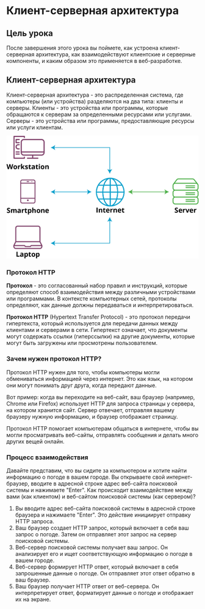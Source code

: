 # ****Клиент-серверная архитектура****

## Цель урока

После завершения этого урока вы поймете, как устроена клиент-серверная архитектура, как взаимодействуют клиентские и серверные компоненты, и каким образом это применяется в веб-разработке.

## Клиент-серверная архитектура

Клиент-серверная архитектура - это распределенная система, где компьютеры (или устройства) разделяются на два типа: клиенты и серверы. Клиенты - это устройства или программы, которые обращаются к серверам за определенными ресурсами или услугами. Серверы - это устройства или программы, предоставляющие ресурсы или услуги клиентам.

![img.png](img.png)

### **Протокол HTTP**

**Протокол** - это согласованный набор правил и инструкций, которые определяют способ взаимодействия между различными устройствами или программами. В контексте компьютерных сетей, протоколы определяют, как данные должны передаваться и интерпретироваться.

**Протокол HTTP** (Hypertext Transfer Protocol) - это протокол передачи гипертекста, который используется для передачи данных между клиентами и серверами в сети. Гипертекст означает, что документы могут содержать ссылки (гиперссылки) на другие документы, которые могут быть загружены или просмотрены пользователем.

### **Зачем нужен протокол HTTP?**

Протокол HTTP нужен для того, чтобы компьютеры могли обмениваться информацией через интернет. Это как язык, на котором они могут понимать друг друга, когда передают данные.

Вот пример: когда вы переходите на веб-сайт, ваш браузер (например, Chrome или Firefox) использует HTTP для запроса страницы у сервера, на котором хранится сайт. Сервер отвечает, отправляя вашему браузеру нужную информацию, и браузер отображает страницу.

Протокол HTTP помогает компьютерам общаться в интернете, чтобы вы могли просматривать веб-сайты, отправлять сообщения и делать много других вещей онлайн.

### **Процесс взаимодействия**

Давайте представим, что вы сидите за компьютером и хотите найти информацию о погоде в вашем городе. Вы открываете свой интернет-браузер, вводите в адресной строке адрес веб-сайта поисковой системы и нажимаете "Enter". Как происходит взаимодействие между вами (как клиентом) и веб-сайтом поисковой системы (как сервером)?

1. Вы вводите адрес веб-сайта поисковой системы в адресной строке браузера и нажимаете "Enter". Это действие инициирует отправку HTTP запроса.
2. Ваш браузер создает HTTP запрос, который включает в себя ваш запрос о погоде. Затем он отправляет этот запрос на сервер поисковой системы.
3. Веб-сервер поисковой системы получает ваш запрос. Он анализирует его и ищет соответствующую информацию о погоде в вашем городе.
4. Веб-сервер формирует HTTP ответ, который включает в себя запрошенные данные о погоде. Он отправляет этот ответ обратно в ваш браузер.
5. Ваш браузер получает HTTP ответ от веб-сервера. Он интерпретирует ответ, форматирует данные о погоде и отображает их на экране.
